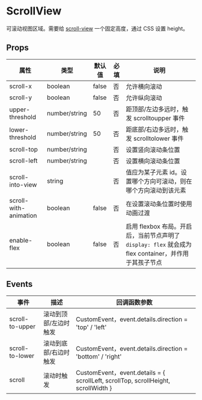 # ScrollView

可滚动视图区域。需要给 [scroll-view](./README.ScrollView.md) 一个固定高度，通过 CSS 设置 height。

## Props

| 属性                  | 类型          | 默认值 | 必填 | 说明                                                                                                  |
| --------------------- | ------------- | ------ | ---- | ----------------------------------------------------------------------------------------------------- |
| scroll-x              | boolean       | false  | 否   | 允许横向滚动                                                                                          |
| scroll-y              | boolean       | false  | 否   | 允许纵向滚动                                                                                          |
| upper-threshold       | number/string | 50     | 否   | 距顶部/左边多远时，触发 scrolltoupper 事件                                                            |
| lower-threshold       | number/string | 50     | 否   | 距底部/右边多远时，触发 scrolltolower 事件                                                            |
| scroll-top            | number/string |        | 否   | 设置竖向滚动条位置                                                                                    |
| scroll-left           | number/string |        | 否   | 设置横向滚动条位置                                                                                    |
| scroll-into-view      | string        |        | 否   | 值应为某子元素 id。设置哪个方向可滚动，则在哪个方向滚动到该元素                                       |
| scroll-with-animation | boolean       | false  | 否   | 在设置滚动条位置时使用动画过渡                                                                        |
| enable-flex           | boolean       | false  | 否   | 启用 flexbox 布局。开启后，当前节点声明了 `display: flex` 就会成为 flex container，并作用于其孩子节点 |

## Events

| 事件            | 描述                  | 回调函数参数                                                                      |
| --------------- | --------------------- | --------------------------------------------------------------------------------- |
| scroll-to-upper | 滚动到顶部/左边时触发 | CustomEvent，event.details.direction = 'top' / 'left'                             |
| scroll-to-lower | 滚动到底部/右边时触发 | CustomEvent，event.details.direction = 'bottom' / 'right'                         |
| scroll          | 滚动时触发            | CustomEvent，event.details = { scrollLeft, scrollTop, scrollHeight, scrollWidth } |
